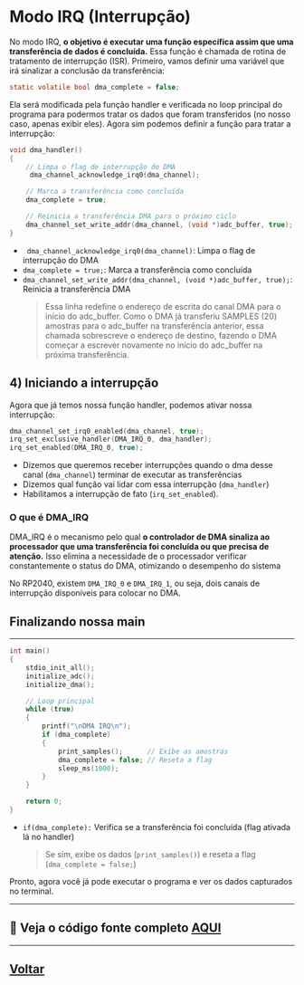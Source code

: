 
# Modo IRQ (Interrupção)

No modo IRQ, **o objetivo é executar uma função específica assim que uma transferência de dados é concluída.** Essa função é chamada de rotina de tratamento de interrupção (ISR). Primeiro, vamos definir uma variável que irá sinalizar a conclusão da transferência:

```c
static volatile bool dma_complete = false;
```
Ela será modificada pela função handler e verificada no loop principal do programa para podermos tratar os dados que foram transferidos (no nosso caso, apenas exibir eles). Agora sim podemos definir a função para tratar a interrupção:

```c
void dma_handler()
{
    // Limpa o flag de interrupção do DMA
     dma_channel_acknowledge_irq0(dma_channel);

    // Marca a transferência como concluída
    dma_complete = true;

    // Reinicia a transferência DMA para o próximo ciclo
    dma_channel_set_write_addr(dma_channel, (void *)adc_buffer, true);
}
```
- ` dma_channel_acknowledge_irq0(dma_channel)`: Limpa o flag de interrupção do DMA
- `dma_complete = true;`: Marca a transferência como concluída
- `dma_channel_set_write_addr(dma_channel, (void *)adc_buffer, true);`: Reinicia a transferência DMA
    > Essa linha redefine o endereço de escrita do canal DMA para o início do adc_buffer. Como o DMA já transferiu SAMPLES (20) amostras para o adc_buffer na transferência anterior, essa chamada sobrescreve o endereço de destino, fazendo o DMA começar a escrever novamente no início do adc_buffer na próxima transferência.

## 4) Iniciando a interrupção
Agora que já temos nossa função handler, podemos ativar nossa interrupção:

```c
dma_channel_set_irq0_enabled(dma_channel, true);
irq_set_exclusive_handler(DMA_IRQ_0, dma_handler);
irq_set_enabled(DMA_IRQ_0, true);
```
- Dizemos que queremos receber interrupções quando o dma desse canal (`dma_channel`) terminar de executar as transferências
- Dizemos qual função vai lidar com essa interrupção (`dma_handler`)
- Habilitamos a interrupção de fato (`irq_set_enabled`).

### O que é DMA_IRQ
DMA_IRQ é o mecanismo pelo qual **o controlador de DMA sinaliza ao processador que uma transferência foi concluída ou que precisa de atenção.** Isso elimina a necessidade de o processador verificar constantemente o status do DMA, otimizando o desempenho do sistema

No RP2040, existem `DMA_IRQ_0` e `DMA_IRQ_1`, ou seja, dois canais de interrupção disponíveis para colocar no DMA.

## Finalizando nossa main
---
```c
int main()
{
    stdio_init_all();
    initialize_adc();
    initialize_dma();

    // Loop principal
    while (true)
    {
        printf("\nDMA IRQ\n");
        if (dma_complete)
        {
            print_samples();      // Exibe as amostras
            dma_complete = false; // Reseta a flag
            sleep_ms(1000);     
        }
    }

    return 0;
}
```
- `if(dma_complete):` Verifica se a transferência foi concluída (flag ativada lá no handler)
   > Se sim, exibe os dados (`print_samples()`) e reseta a flag (`dma_complete = false;`)

Pronto, agora você já pode executar o programa e ver os dados capturados no terminal.

---
## 🔗 Veja o código fonte completo [AQUI](../../../src/dma_init/dma_irq.c)
---
## [Voltar](../../implementacao/2-config-dma/config-dma.md#4-modo-bloqueante-x-modo-com-interrupção)